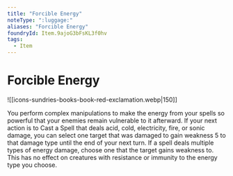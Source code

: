 ```yaml
---
title: "Forcible Energy"
noteType: ":luggage:"
aliases: "Forcible Energy"
foundryId: Item.9ajoG3bFsKL3f0hv
tags:
  - Item
---
```


# Forcible Energy
![[icons-sundries-books-book-red-exclamation.webp|150]]

You perform complex manipulations to make the energy from your spells so powerful that your enemies remain vulnerable to it afterward. If your next action is to Cast a Spell that deals acid, cold, electricity, fire, or sonic damage, you can select one target that was damaged to gain weakness 5 to that damage type until the end of your next turn. If a spell deals multiple types of energy damage, choose one that the target gains weakness to. This has no effect on creatures with resistance or immunity to the energy type you choose.
